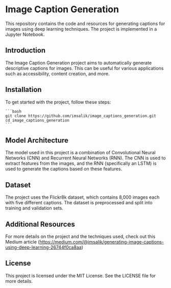 # Image Caption Generation

This repository contains the code and resources for generating captions for images using deep learning techniques. The project is implemented in a Jupyter Notebook.


## Introduction
The Image Caption Generation project aims to automatically generate descriptive captions for images. This can be useful for various applications such as accessibility, content creation, and more.

## Installation
To get started with the project, follow these steps:

    ```bash
    git clone https://github.com/imsalik/image_captions_generation.git
    cd image_captions_generation
    ```
    
## Model Architecture
The model used in this project is a combination of Convolutional Neural Networks (CNN) and Recurrent Neural Networks (RNN). The CNN is used to extract features from the images, and the RNN (specifically an LSTM) is used to generate the captions based on these features.

## Dataset
The project uses the Flickr8k dataset, which contains 8,000 images each with five different captions. The dataset is preprocessed and split into training and validation sets.

## Additional Resources
For more details on the project and the techniques used, check out this Medium article (https://medium.com/@imsalik/generating-image-captions-using-deep-learning-26744f0ca8aa)

## License
This project is licensed under the MIT License. See the LICENSE file for more details.
